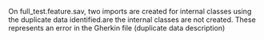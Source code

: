 On full_test.feature.sav,   two imports are created for internal classes using the duplicate data identified.are
the internal classes are not created.  These represents an error in the Gherkin file (duplicate data description)

